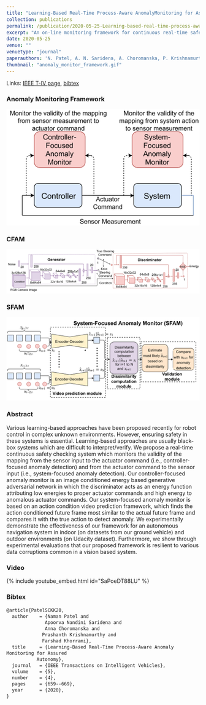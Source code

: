 ```yaml
---
title: "Learning-Based Real-Time Process-Aware AnomalyMonitoring for Assured Autonomy"
collection: publications
permalink: /publication/2020-05-25-Learning-based-real-time-process-aware-anomaly-monitoring-for-assured-autonomy
excerpt: "An on-line monitoring framework for continuous real-time safety/security in learning-based control systems."
date: 2020-05-25
venue: ""
venuetype: "journal"
paperauthors: 'N. Patel, A. N. Saridena, A. Choromanska, P. Krishnamurthy, F. Khorrami'
thumbnail: "anomaly_monitor_framework.gif"
---
```


Links: [IEEE T-IV page](https://ieeexplore.ieee.org/abstract/document/9099389), [bibtex](#bibtex)

### Anomaly Monitoring Framework
![Anomaly Monitoring Framework](/images/cfam_sfam_system_diagram.png)

### CFAM
![CFAM Framework](/images/CFAM_framework.png)

### SFAM
![SFAM Framework](/images/SFAM_framework.png)

### Abstract

Various learning-based approaches have been proposed recently for robot control in complex unknown environments. However, ensuring safety in these systems is essential. Learning-based approaches are usually black-box systems which are difficult to interpret/verify. We propose a real-time continuous safety checking system which monitors the validity of the mapping from the sensor input to the actuator command (i.e., controller-focused anomaly detection) and from the actuator command to the sensor input (i.e., system-focused anomaly detection). Our controller-focused anomaly monitor is an image conditioned energy based generative adversarial network in which the discriminator acts as an energy function attributing low energies to proper actuator commands and high energy to anomalous actuator commands. Our system-focused anomaly monitor is based on an action condition video prediction framework, which finds the action conditioned future frame most similar to the actual future frame and compares it with the true action to detect anomaly. We experimentally demonstrate the effectiveness of our framework for an autonomous navigation system in indoor (on datasets from our ground vehicle) and outdoor environments (on Udacity dataset). Furthermore, we show through experimental evaluations that our proposed framework is resilient to various data corruptions common in a vision based system.

### Video

{% include youtube_embed.html id="SaPoeDT88LU" %}

### Bibtex

    @article{PatelSCKK20,
      author    = {Naman Patel and
                  Apoorva Nandini Saridena and
                  Anna Choromanska and
                 Prashanth Krishnamurthy and
                 Farshad Khorrami},
      title     = {Learning-Based Real-Time Process-Aware Anomaly Monitoring for Assured
               Autonomy},
      journal   = {IEEE Transactions on Intelligent Vehicles},
      volume    = {5},
      number    = {4},
      pages     = {659--669},
      year      = {2020},
    }
